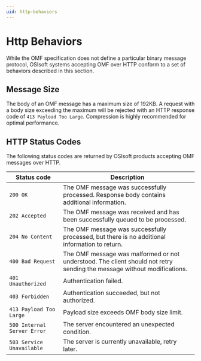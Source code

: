 ```yaml
---
uid: http-behaviors
---
```


# Http Behaviors

While the OMF specification does not define a particular binary message protocol, OSIsoft systems accepting OMF over HTTP conform to a set of behaviors described in this section.
## Message Size

The body of an OMF message has a maximum size of 192KB. A request with a body size exceeding the maximum will be rejected with an HTTP response code 
of `413 Payload Too Large`. Compression is highly recommended for optimal performance.

## HTTP Status Codes

The following status codes are returned by OSIsoft products accepting OMF messages over HTTP.

| Status code | Description |
| --- | --- |
| `200 OK` | The OMF message was successfully processed. Response body contains additional information. |
| `202 Accepted` | The OMF message was received and has been successfully queued to be processed. |
| `204 No Content` | The OMF message was successfully processed, but there is no additional information to return. |
| `400 Bad Request` | The OMF message was malformed or not understood. The client should not retry sending the message without modifications. |
| `401 Unauthorized` | Authentication failed. |
| `403 Forbidden` | Authentication succeeded, but not authorized. |
| `413 Payload Too Large` | Payload size exceeds OMF body size limit. |
| `500 Internal Server Error` | The server encountered an unexpected condition. |
| `503 Service Unavailable` | The server is currently unavailable, retry later. |